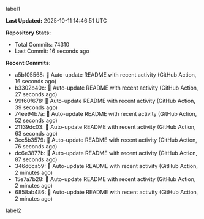 
label1 
<!-- ACTIVITY_START -->
**Last Updated:** 2025-10-11 14:46:51 UTC

**Repository Stats:**
- Total Commits: 74310
- Last Commit: 16 seconds ago

**Recent Commits:**
- a5bf05568: 🤖 Auto-update README with recent activity (GitHub Action, 16 seconds ago)
- b3302b40c: 🤖 Auto-update README with recent activity (GitHub Action, 27 seconds ago)
- 99f60f678: 🤖 Auto-update README with recent activity (GitHub Action, 39 seconds ago)
- 74ee94b7a: 🤖 Auto-update README with recent activity (GitHub Action, 52 seconds ago)
- 21139dc03: 🤖 Auto-update README with recent activity (GitHub Action, 63 seconds ago)
- 3cc5b3579: 🤖 Auto-update README with recent activity (GitHub Action, 76 seconds ago)
- dc6e3877b: 🤖 Auto-update README with recent activity (GitHub Action, 87 seconds ago)
- 346d6ca59: 🤖 Auto-update README with recent activity (GitHub Action, 2 minutes ago)
- 15e7a7b28: 🤖 Auto-update README with recent activity (GitHub Action, 2 minutes ago)
- 6858ab486: 🤖 Auto-update README with recent activity (GitHub Action, 2 minutes ago)
<!-- ACTIVITY_END -->

label2
